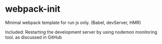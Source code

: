# webpack-init

Minimal webpack template for run js only.
(Babel, devServer, HMR)

Included:
Restarting the development server by using nodemon monitoring tool.
as discussed in GitHub

